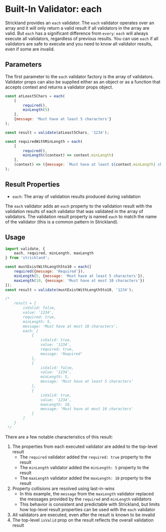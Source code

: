 # Built-In Validator: each

Strickland provides an `each` validator. The `each` validator operates over an array and it will only return a valid result if all validators in the array are valid. But `each` has a significant difference from `every`: `each` will always execute all validators, regardless of previous results. You can use `each` if all validators are safe to execute and you need to know all validator results, even if some are invalid.

## Parameters

The first parameter to the `each` validator factory is the array of validators. Validator props can also be supplied either as an object or as a function that accepts context and returns a validator props object.

``` jsx
const atLeast5Chars = each(
    [
        required(),
        minLength(5)
    ],
    {message: 'Must have at least 5 characters'}
);

const result = validate(atLeast5Chars, '1234');

const requiredWithMinLength = each(
    [
        required(),
        minLength((context) => context.minLength)
    ],
    (context) => ({message: `Must have at least ${context.minLength} characters`})
);
```

## Result Properties

* `each`: The array of validation results produced during validation

The `each` validator adds an `each` property to the validation result with the validation results of each validator that was validated in the array of validators. The validation result property is named `each` to match the name of the validator (this is a common pattern in Strickland).

## Usage

``` jsx
import validate, {
    each, required, minLength, maxLength
} from 'strickland';

const mustExistWithLength5to10 = each([
    required({message: 'Required'}),
    minLength(5, {message: 'Must have at least 5 characters'}),
    maxLength(10, {message: 'Must have at most 10 characters'})
]);
const result = validate(mustExistWithLength5to10, '1234');

/*
    result = {
        isValid: false,
        value: '1234',
        required: true,
        minLength: 5,
        message: 'Must have at most 10 characters',
        each: [
            {
                isValid: true,
                value: '1234',
                required: true,
                message: 'Required'
            },
            {
                isValid: false,
                value: '1234',
                minLength: 5,
                message: 'Must have at least 5 characters'
            },
            {
                isValid: true,
                value: '1234',
                maxLength: 10,
                message: 'Must have at most 10 characters'
            }
        ]
    }
 */
```

There are a few notable characteristics of this result:

1. The properties from each executed validator are added to the top-level result
    * The `required` validator added the `required: true` property to the result
    * The `minLength` validator added the `minLength: 5` property to the result
    * The `maxLength` validator added the `maxLength: 10` property to the result
1. Property collisions are resolved using last-in-wins
    * In this example, the `message` from the `maxLength` validator replaced the messages provided by the `required` and `minLength` validators
    * This behavior is consistent and predictable with Strickland, but limits how top-level result properties can be used with the `each` validator
1. All validators are executed, even after the result is known to be invalid
1. The top-level `isValid` prop on the result reflects the overall validation result
